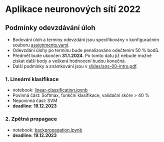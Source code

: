 Aplikace neuronových sítí 2022
==============================


Podmínky odevzdávání úloh
-------------------------

- Bodování úloh a termíny odevzdání jsou specifikovány v konfiguračním souboru [assignments.yaml](assignments.yaml).
- Odevzdání úlohy po termínu bude penalizováno odečtením 50 % bodů.
- Předmět bude ukončen **31.1.2024**. Po tomto datu již nebude možné získat další body a veškerá hodnocení budou konečná.
- Další podmínky a známkování jsou v [slides/ans-00-intro.pdf](slides/ans-00-intro.pdf).


### 1. Lineární klasifikace
  - notebook: [linear-classification.ipynb](assignments/linear-classification.ipynb)
  - Povinná část: Softmax, funkční klasifikace, validační skóre > 40 %
  - Nepovinná část: SVM
  - **deadline: 19.12.2023**

### 2. Zpětná propagace
  - notebook: [backpropagation.ipynb](assignments/backpropagation.ipynb)
  - **deadline: 19.12.2023**
